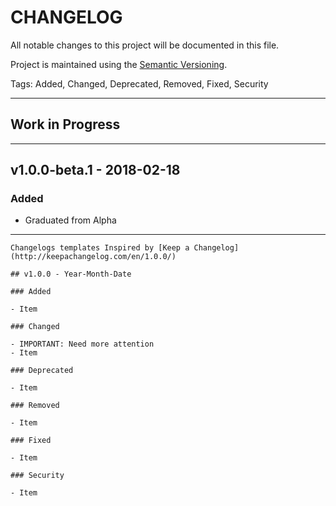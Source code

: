 # CHANGELOG

All notable changes to this project will be documented in this file.

Project is maintained using the [Semantic Versioning](http://semver.org/spec/v2.0.0.html).

Tags: Added, Changed, Deprecated, Removed, Fixed, Security

---

## Work in Progress

---

## v1.0.0-beta.1 - 2018-02-18

### Added
* Graduated from Alpha

---

```
Changelogs templates Inspired by [Keep a Changelog](http://keepachangelog.com/en/1.0.0/)

## v1.0.0 - Year-Month-Date

### Added

- Item

### Changed

- IMPORTANT: Need more attention
- Item

### Deprecated

- Item

### Removed

- Item

### Fixed

- Item

### Security

- Item

```